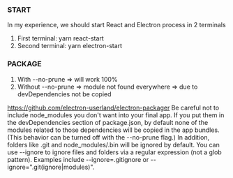 ### START
In my experience, we should start React and Electron process in 2 terminals
1. First terminal: yarn react-start
2. Second terminal: yarn electron-start


### PACKAGE
1. With --no-prune => will work 100%
2. Without --no-prune => module not found everywhere => due to devDependencies not be copied

https://github.com/electron-userland/electron-packager
Be careful not to include node_modules you don't want into your final app. If you put them in the devDependencies section of package.json, by default none of the modules related to those dependencies will be copied in the app bundles. (This behavior can be turned off with the --no-prune flag.) In addition, folders like .git and node_modules/.bin will be ignored by default. You can use --ignore to ignore files and folders via a regular expression (not a glob pattern). Examples include --ignore=\.gitignore or --ignore="\.git(ignore|modules)".
